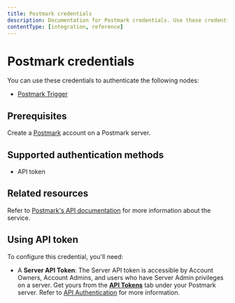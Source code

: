 ```yaml
---
title: Postmark credentials
description: Documentation for Postmark credentials. Use these credentials to authenticate Postmark in n8n, a workflow automation platform.
contentType: [integration, reference]
---
```


# Postmark credentials

You can use these credentials to authenticate the following nodes:

- [Postmark Trigger](/integrations/builtin/trigger-nodes/n8n-nodes-base.postmarktrigger.md)

## Prerequisites

Create a [Postmark](https://postmarkapp.com/) account on a Postmark server.

## Supported authentication methods

- API token

## Related resources

Refer to [Postmark's API documentation](https://postmarkapp.com/developer/api/overview) for more information about the service.

## Using API token

To configure this credential, you'll need:

- A **Server API Token**: The Server API token is accessible by Account Owners, Account Admins, and users who have Server Admin privileges on a server. Get yours from the [**API Tokens**](https://account.postmarkapp.com/api_tokens) tab under your Postmark server. Refer to [API Authentication](https://postmarkapp.com/developer/api/overview#authentication) for more information.
